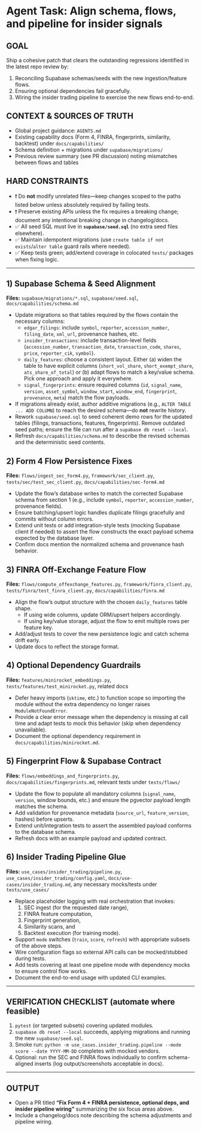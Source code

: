# Agent Task: Align schema, flows, and pipeline for insider signals

## GOAL
Ship a cohesive patch that clears the outstanding regressions identified in the latest repo review by:
1. Reconciling Supabase schemas/seeds with the new ingestion/feature flows.
2. Ensuring optional dependencies fail gracefully.
3. Wiring the insider trading pipeline to exercise the new flows end-to-end.

## CONTEXT & SOURCES OF TRUTH
- Global project guidance: `AGENTS.md`
- Existing capability docs (Form 4, FINRA, fingerprints, similarity, backtest) under `docs/capabilities/`
- Schema definition + migrations under `supabase/migrations/`
- Previous review summary (see PR discussion) noting mismatches between flows and tables

## HARD CONSTRAINTS
- ❗ Do **not** modify unrelated files—keep changes scoped to the paths listed below unless absolutely required by failing tests.
- ❗ Preserve existing APIs unless the fix requires a breaking change; document any intentional breaking change in changelog/docs.
- ✅ All seed SQL must live in **`supabase/seed.sql`** (no extra seed files elsewhere).
- ✅ Maintain idempotent migrations (use `create table if not exists`/`alter table` guard rails where needed).
- ✅ Keep tests green; add/extend coverage in colocated `tests/` packages when fixing logic.

---

## 1) Supabase Schema & Seed Alignment
**Files:** `supabase/migrations/*.sql`, `supabase/seed.sql`, `docs/capabilities/schema.md`

- Update migrations so that tables required by the flows contain the necessary columns:
  - `edgar_filings`: include `symbol`, `reporter`, `accession_number`, `filing_date`, `xml_url`, provenance hashes, etc.
  - `insider_transactions`: include transaction-level fields (`accession_number`, `transaction_date`, `transaction_code`, `shares`, `price`, `reporter_cik`, `symbol`).
  - `daily_features`: choose a consistent layout. Either (a) widen the table to have explicit columns (`short_vol_share`, `short_exempt_share`, `ats_share_of_total`) or (b) adapt flows to match a key/value schema. Pick one approach and apply it everywhere.
  - `signal_fingerprints`: ensure required columns (`id`, `signal_name`, `version`, `asset_symbol`, `window_start`, `window_end`, `fingerprint`, `provenance`, `meta`) match the flow payloads.
- If migrations already exist, author additive migrations (e.g., `ALTER TABLE ... ADD COLUMN`) to reach the desired schema—do **not** rewrite history.
- Rework `supabase/seed.sql` to seed coherent demo rows for the updated tables (filings, transactions, features, fingerprints). Remove outdated seed paths; ensure the file can run after a `supabase db reset --local`.
- Refresh `docs/capabilities/schema.md` to describe the revised schemas and the deterministic seed contents.

## 2) Form 4 Flow Persistence Fixes
**Files:** `flows/ingest_sec_form4.py`, `framework/sec_client.py`, `tests/sec/test_sec_client.py`, `docs/capabilities/sec-form4.md`

- Update the flow’s database writes to match the corrected Supabase schema from section 1 (e.g., include `symbol`, `reporter`, `accession_number`, provenance fields).
- Ensure batching/upsert logic handles duplicate filings gracefully and commits without column errors.
- Extend unit tests or add integration-style tests (mocking Supabase client if needed) to assert the flow constructs the exact payload schema expected by the database layer.
- Confirm docs mention the normalized schema and provenance hash behavior.

## 3) FINRA Off-Exchange Feature Flow
**Files:** `flows/compute_offexchange_features.py`, `framework/finra_client.py`, `tests/finra/test_finra_client.py`, `docs/capabilities/finra.md`

- Align the flow’s output structure with the chosen `daily_features` table shape.
  - If using wide columns, update ORM/upsert helpers accordingly.
  - If using key/value storage, adjust the flow to emit multiple rows per feature key.
- Add/adjust tests to cover the new persistence logic and catch schema drift early.
- Update docs to reflect the storage format.

## 4) Optional Dependency Guardrails
**Files:** `features/minirocket_embeddings.py`, `tests/features/test_minirocket.py`, related docs

- Defer heavy imports (`sktime`, etc.) to function scope so importing the module without the extra dependency no longer raises `ModuleNotFoundError`.
- Provide a clear error message when the dependency is missing at call time and adapt tests to mock this behavior (skip when dependency unavailable).
- Document the optional dependency requirement in `docs/capabilities/minirocket.md`.

## 5) Fingerprint Flow & Supabase Contract
**Files:** `flows/embeddings_and_fingerprints.py`, `docs/capabilities/fingerprints.md`, relevant tests under `tests/flows/`

- Update the flow to populate all mandatory columns (`signal_name`, `version`, window bounds, etc.) and ensure the pgvector payload length matches the schema.
- Add validation for provenance metadata (`source_url`, `feature_version`, hashes) before upserts.
- Extend unit/integration tests to assert the assembled payload conforms to the database schema.
- Refresh docs with an example payload and updated contract.

## 6) Insider Trading Pipeline Glue
**Files:** `use_cases/insider_trading/pipeline.py`, `use_cases/insider_trading/config.yaml`, `docs/use-cases/insider_trading.md`, any necessary mocks/tests under `tests/use_cases/`

- Replace placeholder logging with real orchestration that invokes:
  1. SEC ingest (for the requested date range),
  2. FINRA feature computation,
  3. Fingerprint generation,
  4. Similarity scans, and
  5. Backtest execution (for training mode).
- Support `mode` switches (`train`, `score`, `refresh`) with appropriate subsets of the above steps.
- Wire configuration flags so external API calls can be mocked/stubbed during tests.
- Add tests covering at least one pipeline mode with dependency mocks to ensure control flow works.
- Document the end-to-end usage with updated CLI examples.

---

## VERIFICATION CHECKLIST (automate where feasible)
1. `pytest` (or targeted subsets) covering updated modules.
2. `supabase db reset --local` succeeds, applying migrations and running the new `supabase/seed.sql`.
3. Smoke run: `python -m use_cases.insider_trading.pipeline --mode score --date YYYY-MM-DD` completes with mocked vendors.
4. Optional: run the SEC and FINRA flows individually to confirm schema-aligned inserts (log output/screenshots acceptable in docs).

---

## OUTPUT
- Open a PR titled **“Fix Form 4 + FINRA persistence, optional deps, and insider pipeline wiring”** summarizing the six focus areas above.
- Include a changelog/docs note describing the schema adjustments and pipeline wiring.
